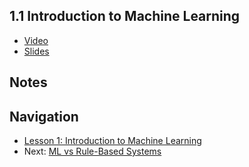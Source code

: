 ## 1.1 Introduction to Machine Learning

* [Video](https://drive.google.com/file/d/1K0Xr-pZoZT0pfpe6ZZZ6U5_xWVhk1l0g/view)
* [Slides](https://drive.google.com/file/d/1IAyPJ3EnArdQ9BqSha3RvXe8fJUGH-2m/view)


## Notes



## Navigation

* [Lesson 1: Introduction to Machine Learning](../)
* Next: [ML vs Rule-Based Systems](02-ml-vs-rules.md)